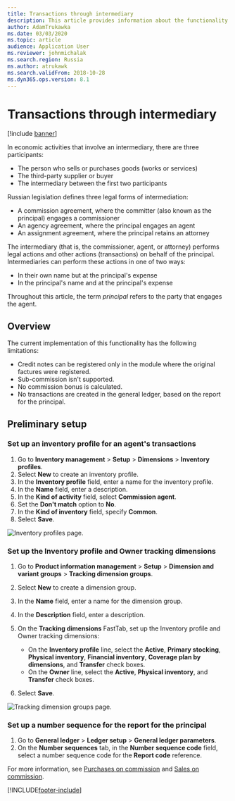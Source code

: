 ```yaml
---
title: Transactions through intermediary
description: This article provides information about the functionality for accounting intermediary deals that are made by an agent.
author: AdamTrukawka
ms.date: 03/03/2020
ms.topic: article
audience: Application User
ms.reviewer: johnmichalak
ms.search.region: Russia
ms.author: atrukawk
ms.search.validFrom: 2018-10-28
ms.dyn365.ops.version: 8.1
---
```


# Transactions through intermediary
[!include [banner](../../includes/banner.md)]

In economic activities that involve an intermediary, there are three participants:

- The person who sells or purchases goods (works or services)
- The third-party supplier or buyer
- The intermediary between the first two participants

Russian legislation defines three legal forms of intermediation:

- A commission agreement, where the committer (also known as the principal) engages a commissioner
- An agency agreement, where the principal engages an agent
- An assignment agreement, where the principal retains an attorney

The intermediary (that is, the commissioner, agent, or attorney) performs legal actions and other actions (transactions) on behalf of the principal. Intermediaries can perform these actions in one of two ways:

- In their own name but at the principal's expense
- In the principal's name and at the principal's expense

Throughout this article, the term *principal* refers to the party that engages the agent.

## Overview

The current implementation of this functionality has the following limitations:

- Credit notes can be registered only in the module where the original factures were registered.
- Sub-commission isn't supported.
- No commission bonus is calculated.
- No transactions are created in the general ledger, based on the report for the principal.

## Preliminary setup

### Set up an inventory profile for an agent's transactions

1. Go to **Inventory management** \> **Setup** \> **Dimensions** \> **Inventory profiles**.
2. Select **New** to create an inventory profile.
3. In the **Inventory profile** field, enter a name for the inventory profile.
4. In the **Name** field, enter a description.
5. In the **Kind of activity** field, select **Commission agent**.
6. Set the **Don't match** option to **No**.
7. In the **Kind of inventory** field, specify **Common**.
8. Select **Save**.

![Inventory profiles page.](../media/1_Inventory_profiles.jpg)

### Set up the Inventory profile and Owner tracking dimensions

1. Go to **Product information management** \> **Setup** \> **Dimension and variant groups** \> **Tracking dimension groups**.
2. Select **New** to create a dimension group.
3. In the **Name** field, enter a name for the dimension group.
4. In the **Description** field, enter a description.
5. On the **Tracking dimensions** FastTab, set up the Inventory profile and Owner tracking dimensions:

    - On the **Inventory profile** line, select the **Active**, **Primary stocking**, **Physical inventory**, **Financial inventory**, **Coverage plan by dimensions**, and **Transfer** check boxes.
    - On the **Owner** line, select the **Active**, **Physical inventory**, and **Transfer** check boxes.

6. Select **Save**.

![Tracking dimension groups page.](../media/2_Tracking_dimension_groups.jpg)

### Set up a number sequence for the report for the principal

1. Go to **General ledger** \> **Ledger setup** \> **General ledger parameters**.
2. On the **Number sequences** tab, in the **Number sequence code** field, select a number sequence code for the **Report code** reference.

For more information, see [Purchases on commission](rus-purchases-on-commission.md) and [Sales on commission](rus-sales-on-commission.md).


[!INCLUDE[footer-include](../../../includes/footer-banner.md)]
